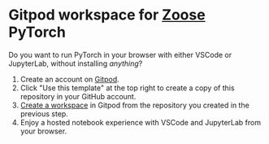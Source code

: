 # Gitpod workspace for [Zoose](https://github.com/ianhellstrom/zoose) PyTorch

Do you want to run PyTorch in your browser with either VSCode or JupyterLab, without installing _anything_?

1. Create an account on [Gitpod](https://gitpod.io).
1. Click "Use this template" at the top right to create a copy of this repository in your GitHub account.
1. [Create a workspace](https://www.gitpod.io/docs/introduction/getting-started#start-your-first-workspace) in Gitpod from the repository you created in the previous step.
1. Enjoy a hosted notebook experience with VSCode and JupyterLab from your browser.
